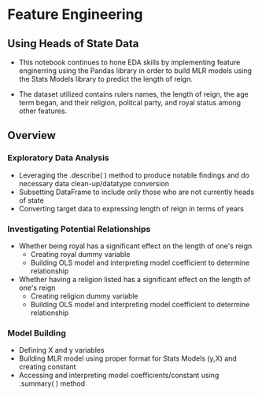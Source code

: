 # Feature Engineering 
## Using Heads of State Data 
* This notebook continues to hone EDA skills by implementing feature enginerring using the Pandas library in order to build MLR models using the Stats Models library to predict the length of reign. 

* The dataset utilized contains rulers names, the length of reign, the age term began, and their religion, politcal party, and royal status among other features. 

## Overview 

### Exploratory Data Analysis 
- Leveraging the .describe( ) method to produce notable findings and do necessary data clean-up/datatype conversion  
- Subsetting DataFrame to include only those who are not currently heads of state 
- Converting target data to expressing length of reign in terms of years 

### Investigating Potential Relationships 
- Whether being royal has a significant effect on the length of one's reign
  - Creating royal dummy variable 
  - Building OLS model and interpreting model coefficient to determine relationship
- Whether having a religion listed has a significant effect on the length of one's reign
  - Creating religion dummy variable 
  - Building OLS model and interpreting model coefficient to determine relationship 

### Model Building 
- Defining X and y variables 
- Building MLR model using proper format for Stats Models (y,X) and creating constant
- Accessing and interpreting model coefficients/constant using .summary( ) method 
